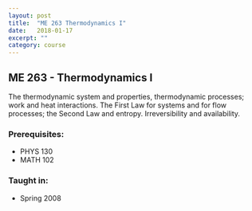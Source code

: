 ```yaml
---
layout: post
title:  "ME 263 Thermodynamics I"
date:   2018-01-17
excerpt: ""
category: course
---
```


## ME 263 - Thermodynamics I
The thermodynamic system and properties, thermodynamic processes; work and heat interactions. The First Law for systems and for flow processes; the Second Law and entropy. Irreversibility and availability.

### Prerequisites:
- PHYS 130
- MATH 102

### Taught in:
- Spring 2008
